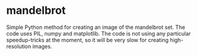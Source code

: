 # mandelbrot
Simple Python method for creating an image of the mandelbrot set. The code uses PIL, numpy and matplotlib.
The code is not using any particular speedup-tricks at the moment, so it will be very slow for creating high-resolution images. 
